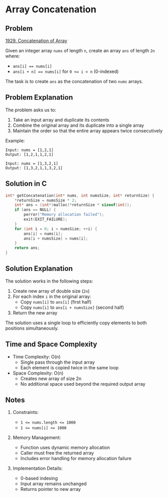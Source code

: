 # Array Concatenation

## Problem
[1929. Concatenation of Array](https://leetcode.com/problems/concatenation-of-array/submissions/1514872982/)

Given an integer array `nums` of length `n`, create an array `ans` of length `2n` where:
- `ans[i] == nums[i]` 
- `ans[i + n] == nums[i]` for `0 <= i < n` (0-indexed)

The task is to create `ans` as the concatenation of two `nums` arrays.

## Problem Explanation
The problem asks us to:
1. Take an input array and duplicate its contents
2. Combine the original array and its duplicate into a single array
3. Maintain the order so that the entire array appears twice consecutively

Example:
```
Input: nums = [1,2,1]
Output: [1,2,1,1,2,1]

Input: nums = [1,3,2,1]
Output: [1,3,2,1,1,3,2,1]
```

## Solution in C
```c
int* getConcatenation(int* nums, int numsSize, int* returnSize) {
    *returnSize = numsSize * 2;
    int* ans = (int*)malloc(*returnSize * sizeof(int));
    if (ans == NULL) {
        perror("Memory allocation failed");
        exit(EXIT_FAILURE);
    }
    for (int i = 0; i < numsSize; ++i) {
        ans[i] = nums[i];
        ans[i + numsSize] = nums[i];
    }
    return ans;
}
```

## Solution Explanation
The solution works in the following steps:
1. Create new array of double size (`2n`)
2. For each index `i` in the original array:
   - Copy `nums[i]` to `ans[i]` (first half)
   - Copy `nums[i]` to `ans[i + numsSize]` (second half)
3. Return the new array

The solution uses a single loop to efficiently copy elements to both positions simultaneously.

## Time and Space Complexity
- Time Complexity: O(n)
  - Single pass through the input array
  - Each element is copied twice in the same loop
- Space Complexity: O(n)
  - Creates new array of size 2n
  - No additional space used beyond the required output array

## Notes
1. Constraints:
   - `1 <= nums.length <= 1000`
   - `1 <= nums[i] <= 1000`

2. Memory Management:
   - Function uses dynamic memory allocation
   - Caller must free the returned array
   - Includes error handling for memory allocation failure

3. Implementation Details:
   - 0-based indexing
   - Input array remains unchanged
   - Returns pointer to new array
